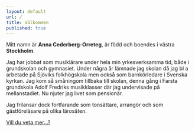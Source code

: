 ```yaml
---
layout: default
url: /
title: Välkommen
published: true
---
```


Mitt namn är **Anna Cederberg-Orreteg**, är född och boendes i västra **Stockholm**.

Jag har jobbat som musiklärare under hela min yrkesverksamma tid, både i grundskolan och gymnasiet. Under några år lämnade jag skolan då jag bl a arbetade på Sjöviks folkhögskola men också som barnkörledare i Svenska kyrkan.
Jag kom så småningom tillbaka till skolan, denna gång i Farsta grundskola Adolf Fredriks musikklasser där jag undervisade på mellanstadiet. Nu njuter jag livet som pensionär.  

Jag frilansar dock fortfarande som tonsättare, arrangör och som gästföreläsare på olika lärosäten.

[Vill du veta mer...?](/om-mig.html)
